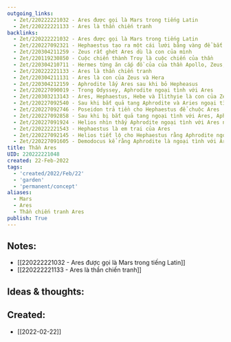 ```yaml
---
outgoing_links:
  - Zet/220222221032 - Ares được gọi là Mars trong tiếng Latin
  - Zet/220222221133 - Ares là thần chiến tranh
backlinks:
  - Zet/220222221032 - Ares được gọi là Mars trong tiếng Latin
  - Zet/220227092321 - Hephaestus tạo ra một cái lưới bằng vàng để bắt quả tang Aphrodite ngoại tình Ares
  - Zet/220304211259 - Zeus rất ghét Ares dù là con của mình
  - Zet/220119230850 - Cuộc chiến thành Troy là cuộc chiến của thần
  - Zet/220304210711 - Hermes từng ăn cắp đồ của của thần Apollo, Zeus, Ares, Poseidon
  - Zet/220222221133 - Ares là thần chiến tranh
  - Zet/220304211131 - Ares là con của Zeus và Hera
  - Zet/220304212159 - Aphrodite lấy Ares sau khi bỏ Hepheasus
  - Zet/220227090019 - Trong Odyssey, Aphrodite ngoại tình với Ares
  - Zet/220303213143 - Ares, Hephaestus, Hebe và Ilithyie là con của Zeus và Hera
  - Zet/220227092540 - Sau khi bắt quả tang Aphrodite và Aries ngoại tình, Hephaestus bắt họ bằng lưới vàng và mời các thần chứng kiến
  - Zet/220227092746 - Poseidon trả tiền cho Hephaestus để chuộc Ares
  - Zet/220227092858 - Sau khi bị bắt quả tang ngoại tình với Ares, Aphrodite nhục nhã bỏ về đảo Síp
  - Zet/220227091924 - Helios nhìn thấy Aphrodite ngoại tình với Ares ngay trên giường của Hephaestus
  - Zet/220222221543 - Hephaestus là em trai của Ares
  - Zet/220227092145 - Helios tiết lộ cho Hephaestus rằng Aphrodite ngoại tình với Ares
  - Zet/220227091605 - Demodocus kể rằng Aphrodite là ngoại tình với Ares trong cuộc chiến Troy
title: Thần Ares
UID: 220222221048
created: 22-Feb-2022
tags:
  - 'created/2022/Feb/22'
  - 'garden'
  - 'permanent/concept'
aliases:
  - Mars
  - Ares
  - Thần chiến tranh Ares
publish: True
---
```


## Notes:
- [[220222221032 - Ares được gọi là Mars trong tiếng Latin]]
- [[220222221133 - Ares là thần chiến tranh]]

## Ideas & thoughts:



## Created:
- [[2022-02-22]]
